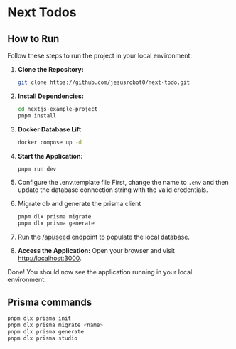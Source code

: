 # Next Todos

## How to Run

Follow these steps to run the project in your local environment:

1. **Clone the Repository:**

    ```bash
    git clone https://github.com/jesusrobot0/next-todo.git
    ```

2. **Install Dependencies:**

   ```bash
   cd nextjs-example-project
   pnpm install
   ```

3. **Docker Database Lift**

    ```bash
    docker compose up -d
    ```

4. **Start the Application:**

   ```bash
   pnpm run dev
   ```

5. Configure the .env.template file First, change the name to `.env` and then update the database connection string with the valid credentials.

6. Migrate db and generate the prisma client

    ```bash
    pnpm dlx prisma migrate
    pnpm dlx prisma generate
    ```

7. Run the [/api/seed](http://localhost:3000/api/seed) endpoint to populate the local database.

8. **Access the Application:** Open your browser and visit [http://localhost:3000](http://localhost:3000).

Done! You should now see the application running in your local environment.

## Prisma commands

```bash
pnpm dlx prisma init
pnpm dlx prisma migrate <name>
pnpm dlx prisma generate
pnpm dlx prisma studio
```

